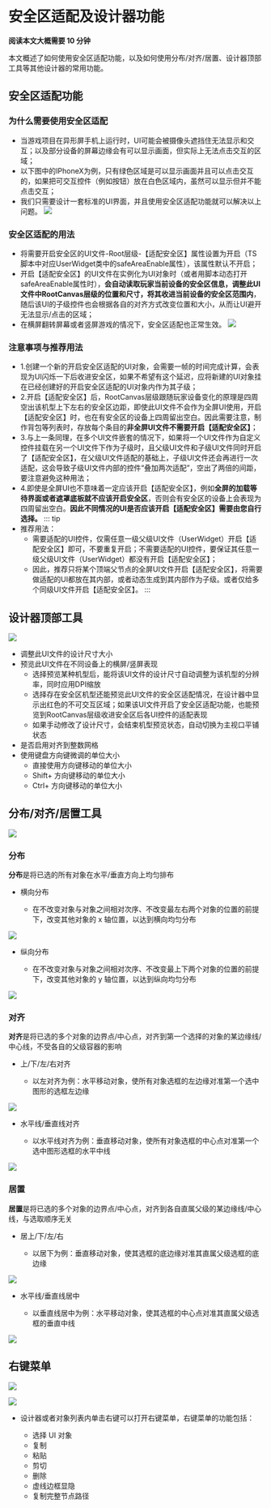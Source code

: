 # 安全区适配及设计器功能

**阅读本文大概需要 10 分钟**

本文概述了如何使用安全区适配功能，以及如何使用分布/对齐/居置、设计器顶部工具等其他设计器的常用功能。

## 安全区适配功能
### 为什么需要使用安全区适配
- 当游戏项目在异形屏手机上运行时，UI可能会被摄像头遮挡住无法显示和交互；以及部分设备的屏幕边缘会有可以显示画面，但实际上无法点击交互的区域；
- 以下图中的IPhoneX为例，只有绿色区域是可以显示画面并且可以点击交互的，如果把可交互控件（例如按钮）放在白色区域内，虽然可以显示但并不能点击交互；
- 我们只需要设计一套标准的UI界面，并且使用安全区适配功能就可以解决以上问题。
![](https://cdn.233xyx.com/online/BPDC01J2OXKa1721359408372.jpg)

### 安全区适配的用法
- 将需要开启安全区的UI文件-Root层级-【适配安全区】属性设置为开启（TS脚本中对应UserWidget类中的safeAreaEnable属性），该属性默认不开启；
- 开启【适配安全区】的UI文件在实例化为UI对象时（或者用脚本动态打开safeAreaEnable属性时），**会自动读取玩家当前设备的安全区信息，调整此UI文件中RootCanvas层级的位置和尺寸，将其收进当前设备的安全区范围内**，随后该UI的子级控件也会根据各自的对齐方式改变位置和大小，从而让UI避开无法显示/点击的区域；
- 在横屏翻转屏幕或者竖屏游戏的情况下，安全区适配也正常生效。
![](https://cdn.233xyx.com/online/WIt8NpThOxbl1721359398517.gif)
### 注意事项与推荐用法
- 1.创建一个新的开启安全区适配的UI对象，会需要一帧的时间完成计算，会表现为UI闪烁一下后收进安全区，如果不希望有这个延迟，应将新建的UI对象挂在已经创建好的开启安全区适配的UI对象内作为其子级；
- 2.开启【适配安全区】后，RootCanvas层级跟随玩家设备变化的原理是四周空出该机型上下左右的安全区边距，即使此UI文件不会作为全屏UI使用，开启【适配安全区】时，也在有安全区的设备上四周留出空白。因此需要注意，制作背包等列表时，存放每个条目的**非全屏UI文件不需要开启【适配安全区】**；
- 3.与上一条同理，在多个UI文件嵌套的情况下，如果将一个UI文件作为自定义控件挂载在另一个UI文件下作为子级时，且父级UI文件和子级UI文件同时开启了【适配安全区】，在父级UI文件适配的基础上，子级UI文件还会再进行一次适配，这会导致子级UI文件内部的控件“叠加两次适配”，空出了两倍的间距，要注意避免这种用法；
- 4.即使是全屏UI也不意味着一定应该开启【适配安全区】，例如**全屏的加载等待界面或者遮罩底板就不应该开启安全区**，否则会有安全区的设备上会表现为四周留出空白。**因此不同情况的UI是否应该开启【适配安全区】需要由您自行选择。**
::: tip
- 推荐用法：
  - 需要适配的UI控件，仅需任意一级父级UI文件（UserWidget）开启【适配安全区】即可，不要重复开启；不需要适配的UI控件，要保证其任意一级父级UI文件（UserWidget）都没有开启【适配安全区】；
  - 因此，推荐只将某个顶端父节点的全屏UI文件开启【适配安全区】，将需要做适配的UI都放在其内部，或者动态生成到其内部作为子级。或者仅给多个同级UI文件开启【适配安全区】。
:::

## 设计器顶部工具

![](https://cdn.233xyx.com/online/y4xjkyiWNvYi1721359398995.jpg)

- 调整此UI文件的设计尺寸大小
- 预览此UI文件在不同设备上的横屏/竖屏表现
  - 选择预览某种机型后，能将该UI文件的设计尺寸自动调整为该机型的分辨率，同时应用DPI缩放
  - 选择存在安全区机型还能预览此UI文件的安全区适配情况，在设计器中显示出红色的不可交互区域；如果该UI文件开启了安全区适配功能，也能预览到RootCanvas层级收进安全区后各UI控件的适配表现
  - 如果手动修改了设计尺寸，会结束机型预览状态，自动切换为主视口平铺状态
- 是否启用对齐到整数网格
- 使用键盘方向键微调的单位大小
  - 直接使用方向键移动的单位大小
  - Shift+ 方向键移动的单位大小
  - Ctrl+ 方向键移动的单位大小



## 分布/对齐/居置工具

![](https://cdn.233xyx.com/online/Zzj7L1J1G4bz1721359408803.png)


### 分布

**分布**是将已选的所有对象在水平/垂直方向上均匀排布

- 横向分布

  - 在不改变对象与对象之间相对次序、不改变最左右两个对象的位置的前提下，改变其他对象的 x 轴位置，以达到横向均匀分布

![](https://wstatic-a1.233leyuan.com/productdocs/static/boxcn8fKvnvUBbUtDFwwfHkk88d.gif)

- 纵向分布

  - 在不改变对象与对象之间相对次序、不改变最上下两个对象的位置的前提下，改变其他对象的 y 轴位置，以达到纵向均匀分布

![](https://wstatic-a1.233leyuan.com/productdocs/static/boxcnsblqwIES7qiysQjKgV0idb.gif)

### 对齐

**对齐**是将已选的多个对象的边界点/中心点，对齐到第一个选择的对象的某边缘线/中心线，不受各自的父级容器的影响

- 上/下/左/右对齐

  - 以左对齐为例：水平移动对象，使所有对象选框的左边缘对准第一个选中图形的选框左边缘

![](https://wstatic-a1.233leyuan.com/productdocs/static/boxcnxKmlg88cEbyyJxt4xCDoId.gif)

- 水平线/垂直线对齐

  - 以水平线对齐为例：垂直移动对象，使所有对象选框的中心点对准第一个选中图形选框的水平中线

![](https://wstatic-a1.233leyuan.com/productdocs/static/boxcn1P8ettM6iemWjizcsH5JLh.gif)

### 居置

**居置**是将已选的多个对象的边界点/中心点，对齐到各自直属父级的某边缘线/中心线，与选取顺序无关

- 居上/下/左/右

  - 以居下为例：垂直移动对象，使其选框的底边缘对准其直属父级选框的底边缘

![](https://wstatic-a1.233leyuan.com/productdocs/static/boxcnsgaa7T0ymZWKOCPALB6iif.gif)

- 水平线/垂直线居中

  - 以垂直线居中为例：水平移动对象，使其选框的中心点对准其直属父级选框的垂直中线

![](https://wstatic-a1.233leyuan.com/productdocs/static/boxcnnE3bOho3jn6KYxqPgeN3Uc.gif)

## 右键菜单

![](https://wstatic-a1.233leyuan.com/productdocs/static/boxcntrK5rpjc6o4Op6PxIKDnge.png)

![](https://wstatic-a1.233leyuan.com/productdocs/static/boxcnh9iwYKJ00AjykYRXpePDCc.png)

- 设计器或者对象列表内单击右键可以打开右键菜单，右键菜单的功能包括：

  - 选择 UI 对象
  - 复制
  - 粘贴
  - 剪切
  - 删除
  - 虚线边框显隐
  - 复制完整节点路径

